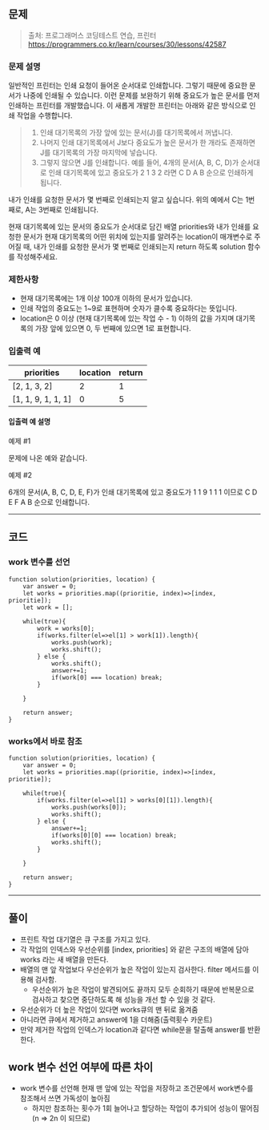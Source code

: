 ## 문제

> 출처: 프로그래머스 코딩테스트 연습, 프린터
> https://programmers.co.kr/learn/courses/30/lessons/42587

### 문제 설명

일반적인 프린터는 인쇄 요청이 들어온 순서대로 인쇄합니다. 그렇기 때문에 중요한 문서가 나중에 인쇄될 수 있습니다. 이런 문제를 보완하기 위해 중요도가 높은 문서를 먼저 인쇄하는 프린터를 개발했습니다. 이 새롭게 개발한 프린터는 아래와 같은 방식으로 인쇄 작업을 수행합니다.

> 1. 인쇄 대기목록의 가장 앞에 있는 문서(J)를 대기목록에서 꺼냅니다.
> 2. 나머지 인쇄 대기목록에서 J보다 중요도가 높은 문서가 한 개라도 존재하면 J를 대기목록의 가장 마지막에 넣습니다.
> 3. 그렇지 않으면 J를 인쇄합니다.
>    예를 들어, 4개의 문서(A, B, C, D)가 순서대로 인쇄 대기목록에 있고 중요도가 2 1 3 2 라면 C D A B 순으로 인쇄하게 됩니다.

내가 인쇄를 요청한 문서가 몇 번째로 인쇄되는지 알고 싶습니다. 위의 예에서 C는 1번째로, A는 3번째로 인쇄됩니다.

현재 대기목록에 있는 문서의 중요도가 순서대로 담긴 배열 priorities와 내가 인쇄를 요청한 문서가 현재 대기목록의 어떤 위치에 있는지를 알려주는 location이 매개변수로 주어질 때, 내가 인쇄를 요청한 문서가 몇 번째로 인쇄되는지 return 하도록 solution 함수를 작성해주세요.

### 제한사항

- 현재 대기목록에는 1개 이상 100개 이하의 문서가 있습니다.
- 인쇄 작업의 중요도는 1~9로 표현하며 숫자가 클수록 중요하다는 뜻입니다.
- location은 0 이상 (현재 대기목록에 있는 작업 수 - 1) 이하의 값을 가지며 대기목록의 가장 앞에 있으면 0, 두 번째에 있으면 1로 표현합니다.

### 입출력 예

| priorities         | location | return |
| ------------------ | -------- | ------ |
| [2, 1, 3, 2]       | 2        | 1      |
| [1, 1, 9, 1, 1, 1] | 0        | 5      |

#### 입출력 예 설명

예제 #1

문제에 나온 예와 같습니다.

예제 #2

6개의 문서(A, B, C, D, E, F)가 인쇄 대기목록에 있고 중요도가 1 1 9 1 1 1 이므로 C D E F A B 순으로 인쇄합니다.

---

## 코드

### work 변수를 선언

```
function solution(priorities, location) {
    var answer = 0;
    let works = priorities.map((prioritie, index)=>[index, prioritie]);
    let work = [];

    while(true){
        work = works[0];
        if(works.filter(el=>el[1] > work[1]).length){
            works.push(work);
            works.shift();
        } else {
            works.shift();
            answer+=1;
            if(work[0] === location) break;
        }

    }

    return answer;
}
```

### works에서 바로 참조

```
function solution(priorities, location) {
    var answer = 0;
    let works = priorities.map((prioritie, index)=>[index, prioritie]);

    while(true){
        if(works.filter(el=>el[1] > works[0][1]).length){
            works.push(works[0]);
            works.shift();
        } else {
            answer+=1;
            if(works[0][0] === location) break;
            works.shift();
        }

    }

    return answer;
}
```

---

## 풀이

- 프린트 작업 대기열은 큐 구조를 가지고 있다.
- 각 작업의 인덱스와 우선순위를 [index, priorities] 와 같은 구조의 배열에 담아 works 라는 새 배열을 만든다.
- 배열의 맨 앞 작업보다 우선순위가 높은 작업이 있는지 검사한다. filter 메서드를 이용해 검사함.
  - 우선순위가 높은 작업이 발견되어도 끝까지 모두 순회하기 때문에 반복문으로 검사하고 찾으면 중단하도록 해 성능을 개선 할 수 있을 것 같다.
- 우선순위가 더 높은 작업이 있다면 works큐의 맨 뒤로 옮겨줌
- 아니라면 큐에서 제거하고 answer에 1을 더해줌(출력횟수 카운트)
- 만약 제거한 작업의 인덱스가 location과 같다면 while문을 탈출해 answer를 반환한다.

## work 변수 선언 여부에 따른 차이

- work 변수를 선언해 현재 맨 앞에 있는 작업을 저장하고 조건문에서 work변수를 참조해서 쓰면 가독성이 높아짐
  - 하지만 참조하는 횟수가 1회 늘어나고 할당하는 작업이 추가되어 성능이 떨어짐 (n => 2n 이 되므로)
